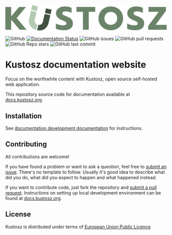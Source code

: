 [![Kustosz](./source/_static/kustosz_logo.svg)](https://www.kustosz.org)

![GitHub](https://img.shields.io/github/license/KustoszApp/docs?color=green) [![Documentation Status](https://readthedocs.org/projects/kustosz/badge/?version=stable)](https://docs.kustosz.org/en/stable/?badge=stable) ![GitHub issues](https://img.shields.io/github/issues/KustoszApp/docs?color=green) ![GitHub pull requests](https://img.shields.io/github/issues-pr/KustoszApp/docs) ![GitHub Repo stars](https://img.shields.io/github/stars/KustoszApp/docs?color=green) ![GitHub last commit](https://img.shields.io/github/last-commit/KustoszApp/docs)

# Kustosz documentation website

Focus on the worthwhile content with Kustosz, open source self-hosted web application.

This repository source code for documentation available at [docs.kustosz.org](https://docs.kustosz.org).

## Installation

See [documentation development documentation](https://docs.kustosz.org/en/stable/development/documentation.html) for instructions.

## Contributing

All contributions are welcome!

If you have found a problem or want to ask a question, feel free to [submit an issue](https://github.com/KustoszApp/docs/issues). There's no template to follow. Usually it's good idea to describe what did you do, what did you expect to happen and what happened instead.

If you want to contribute code, just fork the repository and [submit a pull request](https://github.com/KustoszApp/docs/pulls). Instructions on setting up local development environment can be found at [docs.kustosz.org](https://docs.kustosz.org/en/stable/development/documentation.html).


## License

Kustosz is distributed under terms of [European Union Public Licence](https://joinup.ec.europa.eu/collection/eupl/eupl-text-eupl-12)
